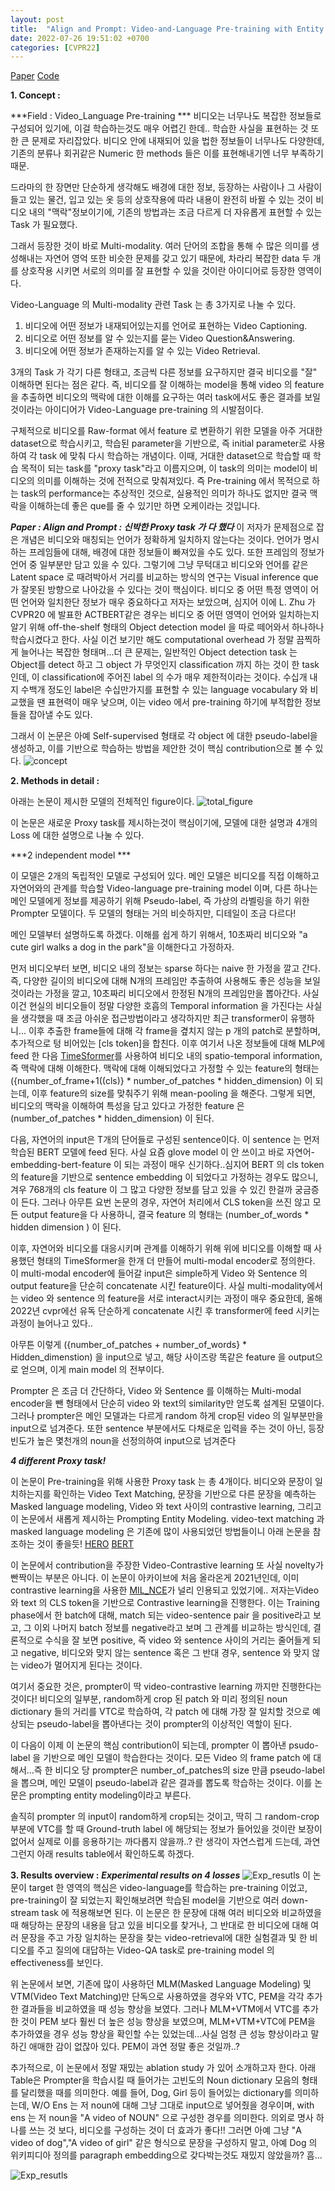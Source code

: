 ```yaml
---
layout: post
title:  "Align and Prompt: Video-and-Language Pre-training with Entity Prompts"
date: 2022-07-26 19:51:02 +0700
categories: [CVPR22]
---
```


[Paper](https://arxiv.org/abs/2112.09583)
[Code](https://github.com/salesforce/ALPRO)

**1. Concept :**

***Field : Video_Language Pre-training ***
비디오는 너무나도 복잡한 정보들로 구성되어 있기에, 이걸 학습하는것도 매우 어렵긴 한데.. 학습한 사실을 표현하는 것 또한 큰 문제로 자리잡았다.
비디오 안에 내재되어 있을 법한 정보들이 너무나도 다양한데, 기존의 분류나 회귀같은 Numeric 한 methods 들은 이를 표현해내기엔 너무 부족하기 때문.

드라마의 한 장면만 단순하게 생각해도 배경에 대한 정보, 등장하는 사람이나 그 사람이 들고 있는 물건, 입고 있는 옷 등의 상호작용에 따라 내용이 완전히 바뀔 수 있는 것이 비디오 내의 "맥락"정보이기에, 기존의 방법과는 조금 다르게 더 자유롭게 표현할 수 있는 Task 가 필요했다.

그래서 등장한 것이 바로 Multi-modality. 
여러 단어의 조합을 통해 수 많은 의미를 생성해내는 자연어 영억 또한 비슷한 문제를 갖고 있기 때문에, 차라리 복잡한 data 두 개를 상호작용 시키면 서로의 의미를 잘 표현할 수 있을 것이란 아이디어로 등장한 영역이다.

Video-Language 의 Multi-modality 관련 Task 는 총 3가지로 나눌 수 있다.
1. 비디오에 어떤 정보가 내재되어있는지를 언어로 표현하는 Video Captioning. 
2. 비디오로 어떤 정보를 알 수 있는지를 묻는 Video Question&Answering.
3. 비디오에 어떤 정보가 존재하는지를 알 수 있는 Video Retrieval.

3개의 Task 가 각기 다른 형태고, 조금씩 다른 정보를 요구하지만 결국 비디오를 "잘" 이해하면 된다는 점은 같다. 
즉, 비디오를 잘 이해하는 model을 통해 video 의 feature 을 추출하면 비디오의 맥락에 대한 이해를 요구하는 여러 task에서도 좋은 결과를 보일 것이라는 아이디어가 Video-Language pre-training 의 시발점이다.


구체적으로 비디오를 Raw-format 에서 feature 로 변환하기 위한 모델을 아주 거대한 dataset으로 학습시키고, 학습된 parameter을 기반으로, 즉 initial parameter로 사용하여 각 task 에 맞춰 다시 학습하는 개념이다. 이때, 거대한 dataset으로 학습할 때 학습 목적이 되는 task를 "proxy task"라고 이름지으며, 이 task의 의미는 model이 비디오의 의미를 이해하는 것에 전적으로 맞춰져있다. 
즉 Pre-training 에서 목적으로 하는 task의 performance는 추상적인 것으로, 실용적인 의미가 하나도 없지만 결국 맥락을 이해하는데 좋은 que를 줄 수 있기만 하면 오케이라는 것입니다.

***Paper : Align and Prompt : 신박한 Proxy task 가 다 했다***
이 저자가 문제점으로 잡은 개념은 비디오와 매칭되는 언어가 정확하게 일치하지 않는다는 것이다. 언어가 명시하는 프레임들에 대해, 배경에 대한 정보들이 빠져있을 수도 있다. 또한 프레임의 정보가 언어 중 일부분만 담고 있을 수 있다.
그렇기에 그냥 무턱대고 비디오와 언어를 같은 Latent space 로 때려박아서 거리를 비교하는 방식의 연구는 Visual inference que 가 잘못된 방향으로 나아갔을 수 있다는 것이 핵심이다.
비디오 중 어떤 특정 영역이 어떤 언어와 일치한단 정보가 매우 중요하다고 저자는 보았으며, 심지어 이에 L. Zhu 가 CVPR20 에 발표한 ACTBERT같은 경우는 비디오 중 어떤 영역이 언어와 일치하는지 알기 위해 off-the-shelf 형태의 Object detection model 을 따로 떼어와서 하나하나 학습시켰다고 한다.
사실 이건 보기만 해도 computational overhead 가 정말 끔찍하게 늘어나는 복잡한 형태며...더 큰 문제는, 일반적인 Object detection task 는 Object를 detect 하고 그 object 가 무엇인지 classification 까지 하는 것이 한 task인데, 이 classification에 주어진 label 의 수가 매우 제한적이라는 것이다.
수십개 내지 수백개 정도인 label은 수십만가지를 표현할 수 있는 language vocabulary 와 비교했을 땐 표현력이 매우 낮으며, 이는 video 에서 pre-training 하기에 부적합한 정보들을 잡아낼 수도 있다.

그래서 이 논문은 아예 Self-supervised 형태로 각 object 에 대한 pseudo-label을 생성하고, 이를 기반으로 학습하는 방법을 제안한 것이 핵심 contribution으로 볼 수 있다.
![concept](/img/Prompt/concept.png)

**2. Methods in detail :**

아래는 논문이 제시한 모델의 전체적인 figure이다. 
![total_figure](/img/Prompt/total.png)

이 논문은 새로운 Proxy task를 제시하는것이 핵심이기에, 모델에 대한 설명과 4개의 Loss 에 대한 설명으로 나눌 수 있다.


***2 independent model ***

이 모델은 2개의 독립적인 모델로 구성되어 있다.
메인 모델은 비디오를 직접 이해하고 자연어와의 관계를 학습할 Video-language pre-training model 이며, 다른 하나는 메인 모델에게 정보를 제공하기 위해 Pseudo-label, 즉 가상의 라벨링을 하기 위한 Prompter 모델이다.
두 모델의 형태는 거의 비슷하지만, 디테일이 조금 다르다!

메인 모델부터 설명하도록 하겠다.
이해를 쉽게 하기 위해서, 10초짜리 비디오와 "a cute girl walks a dog in the park"을 이해한다고 가정하자.

먼저 비디오부터 보면, 비디오 내의 정보는 sparse 하다는 naive 한 가정을 깔고 간다. 즉, 다양한 길이의 비디오에 대해 N개의 프레임만 추출하여 사용해도 좋은 성능을 보일 것이라는 가정을 깔고, 10초짜리 비디오에서 한정된 N개의 프레임만을 뽑아간다.
사실 이건 현실의 비디오들이 정말 다양한 호흡의 Temporal information 을 가진다는 사실을 생각했을 때 조금 아쉬운 접근방법이라고 생각하지만 최근 transformer이 유행하니...
이후 추출한 frame들에 대해 각 frame을 곂치지 않는 p 개의 patch로 분할하며, 추가적으로 텅 비어있는 [cls token]을 합친다. 
이후 여기서 나온 정보들에 대해 MLP에 feed 한 다음  [TimeSformer](https://arxiv.org/abs/2102.05095)를 사용하여 비디오 내의 spatio-temporal information, 즉 맥락에 대해 이해한다.
맥락에 대해 이해되었다고 가정할 수 있는 feature의 형태는 ({number_of_frame+1((cls)} * number_of_patches * hidden_dimension) 이 되는데, 이후 feature의 size를 맞춰주기 위해 mean-pooling 을 해준다.
그렇게 되면, 비디오의 맥락을 이해하여 특성을 담고 있다고 가정한 feature 은 (number_of_patches * hidden_dimension) 이 된다.

다음, 자연어의 input은 T개의 단어들로 구성된 sentence이다. 
이 sentence 는 먼저 학습된 BERT 모델에 feed 된다. 사실 요즘 glove model 이 안 쓰이고 바로 자연어-embedding-bert-feature 이 되는 과정이 매우 신기하다..심지어 BERT 의 cls token 의 feature을 기반으로 sentence embedding 이 되었다고 가정하는 경우도 많으니, 겨우 768개의 cls feature 이 그 많고 다양한 정보를 담고 있을 수 있긴 한걸까 궁금증이 든다.
그러나 아무튼 요번 논문의 경우, 자연어 처리에서 CLS token을 쓰진 않고 모든 output feature을 다 사용하니, 결국 feature 의 형태는 (number_of_words * hidden dimension ) 이 된다.

이후, 자연어와 비디오를 대응시키며 관계를 이해하기 위해 위에 비디오를 이해할 때 사용했던 형태의 TimeSformer을 한개 더 만들어 multi-modal encoder로 정의한다.
이 multi-modal encoder에 들어갈 input은 simple하게 Video 와 Sentence 의 output feature을 단순히 concatenate 시킨 feature이다.
사실 multi-modality에서는 video 와 sentence 의 feature을 서로 interact시키는 과정이 매우 중요한데, 올해 2022년 cvpr에선 유독 단순하게 concatenate 시킨 후 transformer에 feed 시키는 과정이 늘어나고 있다..

아무튼 이렇게 ({number_of_patches + number_of_words} * Hidden_dimenstion) 을 input으로 넣고, 해당 사이즈랑 똑같은 feature 을 output으로 얻으며, 이게 main model 의 전부이다.


Prompter 은 조금 더 간단하다, Video 와 Sentence 를 이해하는 Multi-modal encoder을 뺀 형태에서 단순히 video 와 text의 similarity만 얻도록 설계된 모델이다.
그러나 prompter은 메인 모델과는 다르게 random 하게 crop된 video 의 일부분만을 input으로 넘겨준다.
또한 sentence 부분에서도 다채로운 입력을 주는 것이 아닌, 등장 빈도가 높은 몇천개의 noun을 선정의하여 input으로 넘겨준다




***4 different Proxy task!***

이 논문이 Pre-training을 위해 사용한 Proxy task 는 총 4개이다.
비디오와 문장이 일치하는지를 확인하는 Video Text Matching, 문장을 기반으로 다른 문장을 예측하는 Masked language modeling, Video 와 text 사이의 contrastive learning, 그리고 이 논문에서 새롭게 제시하는 Prompting Entity Modeling. 
video-text matching 과 masked language modeling 은 기존에 많이 사용되었던 방법들이니 아래 논문을 참조하는 것이 좋을듯!
[HERO](https://arxiv.org/abs/2005.00200)
[BERT](https://arxiv.org/abs/1810.04805)

이 논문에서 contribution을 주장한 Video-Contrastive learning 또 사실 novelty가 빤짝이는 부분은 아니다. 이 논문이 아카이브에 처음 올라온게 2021년인데, 이미 contrastive learning을 사용한 [MIL_NCE](https://www.di.ens.fr/willow/research/mil-nce/)가 널리 인용되고 있었기에..
저자는Video 와 text 의 CLS token을 기반으로 Contrastive learning을 진행한다. 
이는 Training phase에서 한 batch에 대해, match 되는 video-sentence pair 을 positive라고 보고, 그 이외 나머지 batch 정보를 negative라고 보며 그 관계를 비교하는 방식인데, 결론적으로 수식을 잘 보면 positive, 즉 video 와 sentence 사이의 거리는 줄어들게 되고 negative, 비디오와 맞지 않는 sentence 혹은 그 반대 경우, sentence 와 맞지 않는 video가 멀어지게 된다는 것이다.

여기서 중요한 것은, prompter이 딱 video-contrastive learning 까지만 진행한다는 것이다!
비디오의 일부분, random하게 crop 된 patch 와 미리 정의된 noun dictionary 들의 거리를 VTC로 학습하여, 각 patch 에 대해 가장 잘 일치할 것으로 예상되는 pseudo-label을 뽑아낸다는 것이 prompter의 이상적인 역할이 된다.

이 다음이 이제 이 논문의 핵심 contribution이 되는데, prompter 이 뽑아낸 psudo-label 을 기반으로 메인 모델이 학습한다는 것이다.
모든 Video 의 frame patch 에 대해서...즉 한 비디오 당 prompter은 number_of_patches의 size 만큼 pseudo-label을 뽑으며, 메인 모델이 pseudo-label과 같은 결과를 뽑도록 학습하는 것이다. 이를 논문은 prompting entity modeling이라고 부른다.

솔직히 prompter 의 input이 random하게 crop되는 것이고, 딱히 그 random-crop 부분에 VTC를 할 때 Ground-truth label 에 해당되는 정보가 들어있을 것이란 보장이 없어서 실제로 이를 응용하기는 까다롭지 않을까..? 란 생각이 자연스럽게 드는데, 과연 그런지 아래 results table에서 확인하도록 하겠다.



**3. Results overview :**
***Experimental results on 4 losses***
![Exp_resutls](/img/Prompt/4loss.png)
이 논문이 target 한 영역의 핵심은 video-language를 학습하는 pre-training 이었고, pre-training이 잘 되었는지 확인해보려면 학습된 model을 기반으로 여러 down-stream task 에 적용해보면 된다.
이 논문은 한 문장에 대해 여러 비디오와 비교하였을 때 해당하는 문장의 내용을 담고 있을 비디오를 찾거나, 그 반대로 한 비디오에 대해 여러 문장을 주고 가장 일치하는 문장을 찾는 video-retrieval에 대한 실험결과 및 한 비디오를 주고 질의에 대답하는 Video-QA task로 pre-training model 의 effectiveness를 보인다.

위 논문에서 보면, 기존에 많이 사용하던 MLM(Masked Language Modeling) 및 VTM(Video Text Matching)만 단독으로 사용하였을 경우와 VTC, PEM을 각각 추가한 결과들을 비교하였을 때 성능 향상을 보였다.
그러나 MLM+VTM에서 VTC를 추가한 것이 PEM 보다 훨씬 더 높은 성능 향상을 보였으며, MLM+VTM+VTC에 PEM을 추가하였을 경우 성능 향상을 확인할 수는 있었는데...사실 엄청 큰 성능 향상이라고 말하긴 애매한 감이 없잖아 있다.
PEM이 과연 정말 좋은 것일까..?

추가적으로, 이 논문에서 정말 재밌는 ablation study 가 있어 소개하고자 한다.
아래 Table은 Prompter을 학습시킬 때 들어가는 고빈도의 Noun dictionary 모음의 형태를 달리했을 때를 의미한다.
예를 들어, Dog, Girl 등이 들어있는 dictionary를 의미하는데, W/O Ens 는 저 noun에 대해 그냥 그대로 input으로 넣어줬을 경우이며, with ens 는 저 noun을 "A video of NOUN" 으로 구성한 경우를 의미한다.
의외로 명사 하나를 쓰는 것 보다, 비디오를 구성하는 것이 더 효과가 좋다!!
그러면 아예 그냥 "A video of dog","A video of girl" 같은 형식으로 문장을 구성하지 말고, 아예 Dog 의 위키피디아 정의를 paragraph embedding으로 갖다박는것도 재밌지 않았을까?
흠...

![Exp_resutls](/img/Prompt/ens_abl.png)
